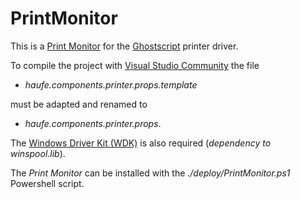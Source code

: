 # PrintMonitor

This is a [Print Monitor](https://docs.microsoft.com/en-us/windows-hardware/drivers/print/writing-a-print-monitor) 
for the [Ghostscript](https://www.ghostscript.com/) printer driver.

To compile the project with [Visual Studio Community](https://visualstudio.microsoft.com/vs/community) the file 
* *haufe.components.printer.props.template*  

must be adapted and renamed to  
* *haufe.components.printer.props*.

The [Windows Driver Kit (WDK)](https://docs.microsoft.com/en-us/windows-hardware/drivers/download-the-wdk) is also required (*dependency to winspool.lib*).

The *Print Monitor* can be installed with the *./deploy/PrintMonitor.ps1* Powershell script.